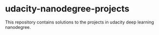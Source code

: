 # udacity-nanodegree-projects
This repository contains solutions to the projects in udacity deep learning nanodegree.
